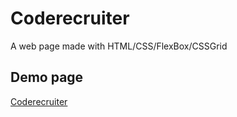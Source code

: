 # Coderecruiter

A web page made with HTML/CSS/FlexBox/CSSGrid

## Demo page

[Coderecruiter](https://stevenacz.github.io/Coderecruiter/index.html)
